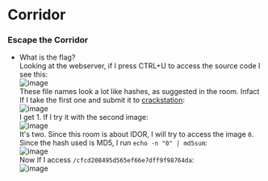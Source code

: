 # Corridor

### Escape the Corridor
- What is the flag?<br />
Looking at the webserver, if I press CTRL+U to access the source code I see this: <br />
![image](https://github.com/user-attachments/assets/eb7886fc-d564-4eac-92db-1d58f6d53de9)<br />
These file names look a lot like hashes, as suggested in the room. Infact If I take the first one and submit it to [crackstation](https://crackstation.net/): <br />
![image](https://github.com/user-attachments/assets/b5a7fa04-aaeb-44b8-b474-8ad115e8a5a1)<br />
I get 1. If I try it with the second image: <br />
![image](https://github.com/user-attachments/assets/94f33c80-70bd-4907-ae36-bddde8444779)<br />
It's two. Since this room is about IDOR, I will try to access the image `0`.
Since the hash used is MD5, I run `echo -n "0" | md5sum`:<br />
![image](https://github.com/user-attachments/assets/2bf9de41-c2c8-4b74-bc88-e99dc3fddfa4)<br />
Now If I access `/cfcd208495d565ef66e7dff9f98764da`: <br />
![image](https://github.com/user-attachments/assets/c3789172-1a50-46d9-9ae9-48f8f9c0371b)<br />


